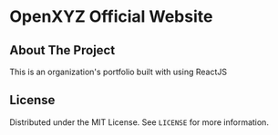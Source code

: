 # OpenXYZ Official Website

<!-- ABOUT THE PROJECT -->
## About The Project

This is an organization's portfolio built with using ReactJS



<!-- LICENSE -->
## License

Distributed under the MIT License. See `LICENSE` for more information.


